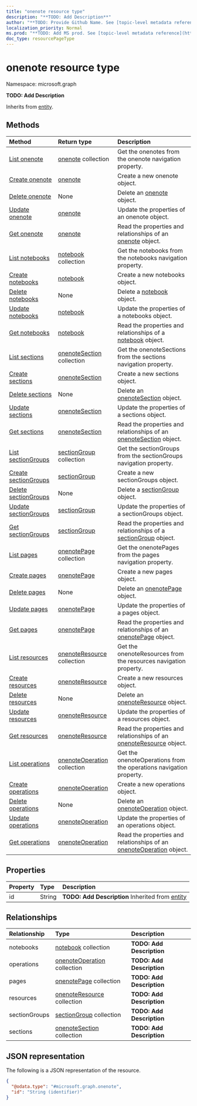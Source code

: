 ```yaml
---
title: "onenote resource type"
description: "**TODO: Add Description**"
author: "**TODO: Provide Github Name. See [topic-level metadata reference](https://msgo.azurewebsites.net/add/document/guidelines/metadata.html#topic-level-metadata)**"
localization_priority: Normal
ms.prod: "**TODO: Add MS prod. See [topic-level metadata reference](https://msgo.azurewebsites.net/add/document/guidelines/metadata.html#topic-level-metadata)**"
doc_type: resourcePageType
---
```


# onenote resource type


Namespace: microsoft.graph

**TODO: Add Description**


Inherits from [entity](../resources/entity.md).

## Methods
|Method|Return type|Description|
|:---|:---|:---|
|[List onenote](../api/user-list-onenote.md)|[onenote](../resources/onenote.md) collection|Get the onenotes from the onenote navigation property.|
|[Create onenote](../api/user-post-onenote.md)|[onenote](../resources/onenote.md)|Create a new onenote object.|
|[Delete onenote](../api/user-delete-onenote.md)|None|Delete an [onenote](../resources/onenote.md) object.|
|[Update onenote](../api/user-update-onenote.md)|[onenote](../resources/onenote.md)|Update the properties of an onenote object.|
|[Get onenote](../api/user-get-onenote.md)|[onenote](../resources/onenote.md)|Read the properties and relationships of an [onenote](../resources/onenote.md) object.|
|[List notebooks](../api/onenote-list-notebooks.md)|[notebook](../resources/notebook.md) collection|Get the notebooks from the notebooks navigation property.|
|[Create notebooks](../api/onenote-post-notebooks.md)|[notebook](../resources/notebook.md)|Create a new notebooks object.|
|[Delete notebooks](../api/onenote-delete-notebooks.md)|None|Delete a [notebook](../resources/notebook.md) object.|
|[Update notebooks](../api/onenote-update-notebooks.md)|[notebook](../resources/notebook.md)|Update the properties of a notebooks object.|
|[Get notebooks](../api/onenote-get-notebook.md)|[notebook](../resources/notebook.md)|Read the properties and relationships of a [notebook](../resources/notebook.md) object.|
|[List sections](../api/onenote-list-sections.md)|[onenoteSection](../resources/onenotesection.md) collection|Get the onenoteSections from the sections navigation property.|
|[Create sections](../api/onenote-post-sections.md)|[onenoteSection](../resources/onenotesection.md)|Create a new sections object.|
|[Delete sections](../api/onenote-delete-sections.md)|None|Delete an [onenoteSection](../resources/onenotesection.md) object.|
|[Update sections](../api/onenote-update-sections.md)|[onenoteSection](../resources/onenotesection.md)|Update the properties of a sections object.|
|[Get sections](../api/onenote-get-onenotesection.md)|[onenoteSection](../resources/onenotesection.md)|Read the properties and relationships of an [onenoteSection](../resources/onenotesection.md) object.|
|[List sectionGroups](../api/onenote-list-sectiongroups.md)|[sectionGroup](../resources/sectiongroup.md) collection|Get the sectionGroups from the sectionGroups navigation property.|
|[Create sectionGroups](../api/onenote-post-sectiongroups.md)|[sectionGroup](../resources/sectiongroup.md)|Create a new sectionGroups object.|
|[Delete sectionGroups](../api/onenote-delete-sectiongroups.md)|None|Delete a [sectionGroup](../resources/sectiongroup.md) object.|
|[Update sectionGroups](../api/onenote-update-sectiongroups.md)|[sectionGroup](../resources/sectiongroup.md)|Update the properties of a sectionGroups object.|
|[Get sectionGroups](../api/onenote-get-sectiongroup.md)|[sectionGroup](../resources/sectiongroup.md)|Read the properties and relationships of a [sectionGroup](../resources/sectiongroup.md) object.|
|[List pages](../api/onenote-list-pages.md)|[onenotePage](../resources/onenotepage.md) collection|Get the onenotePages from the pages navigation property.|
|[Create pages](../api/onenote-post-pages.md)|[onenotePage](../resources/onenotepage.md)|Create a new pages object.|
|[Delete pages](../api/onenote-delete-pages.md)|None|Delete an [onenotePage](../resources/onenotepage.md) object.|
|[Update pages](../api/onenote-update-pages.md)|[onenotePage](../resources/onenotepage.md)|Update the properties of a pages object.|
|[Get pages](../api/onenote-get-onenotepage.md)|[onenotePage](../resources/onenotepage.md)|Read the properties and relationships of an [onenotePage](../resources/onenotepage.md) object.|
|[List resources](../api/onenote-list-resources.md)|[onenoteResource](../resources/onenoteresource.md) collection|Get the onenoteResources from the resources navigation property.|
|[Create resources](../api/onenote-post-resources.md)|[onenoteResource](../resources/onenoteresource.md)|Create a new resources object.|
|[Delete resources](../api/onenote-delete-resources.md)|None|Delete an [onenoteResource](../resources/onenoteresource.md) object.|
|[Update resources](../api/onenote-update-resources.md)|[onenoteResource](../resources/onenoteresource.md)|Update the properties of a resources object.|
|[Get resources](../api/onenote-get-onenoteresource.md)|[onenoteResource](../resources/onenoteresource.md)|Read the properties and relationships of an [onenoteResource](../resources/onenoteresource.md) object.|
|[List operations](../api/onenote-list-operations.md)|[onenoteOperation](../resources/onenoteoperation.md) collection|Get the onenoteOperations from the operations navigation property.|
|[Create operations](../api/onenote-post-operations.md)|[onenoteOperation](../resources/onenoteoperation.md)|Create a new operations object.|
|[Delete operations](../api/onenote-delete-operations.md)|None|Delete an [onenoteOperation](../resources/onenoteoperation.md) object.|
|[Update operations](../api/onenote-update-operations.md)|[onenoteOperation](../resources/onenoteoperation.md)|Update the properties of an operations object.|
|[Get operations](../api/onenote-get-onenoteoperation.md)|[onenoteOperation](../resources/onenoteoperation.md)|Read the properties and relationships of an [onenoteOperation](../resources/onenoteoperation.md) object.|

## Properties
|Property|Type|Description|
|:---|:---|:---|
|id|String|**TODO: Add Description** Inherited from [entity](../resources/entity.md)|

## Relationships
|Relationship|Type|Description|
|:---|:---|:---|
|notebooks|[notebook](../resources/notebook.md) collection|**TODO: Add Description**|
|operations|[onenoteOperation](../resources/onenoteoperation.md) collection|**TODO: Add Description**|
|pages|[onenotePage](../resources/onenotepage.md) collection|**TODO: Add Description**|
|resources|[onenoteResource](../resources/onenoteresource.md) collection|**TODO: Add Description**|
|sectionGroups|[sectionGroup](../resources/sectiongroup.md) collection|**TODO: Add Description**|
|sections|[onenoteSection](../resources/onenotesection.md) collection|**TODO: Add Description**|

## JSON representation
The following is a JSON representation of the resource.
<!-- {
  "blockType": "resource",
  "keyProperty": "id",
  "@odata.type": "microsoft.graph.onenote",
  "baseType": "microsoft.graph.entity",
  "openType": false
}
-->
``` json
{
  "@odata.type": "#microsoft.graph.onenote",
  "id": "String (identifier)"
}
```


